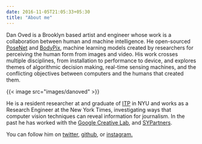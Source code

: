 ```yaml
---
date: 2016-11-05T21:05:33+05:30
title: "About me"
---
```


Dan Oved is a Brooklyn based artist and engineer whose work is a collaboration between human and machine intelligence.   He open-sourced [PoseNet](https://medium.com/tensorflow/real-time-human-pose-estimation-in-the-browser-with-tensorflow-js-7dd0bc881cd5) and [BodyPix](https://medium.com/tensorflow/introducing-bodypix-real-time-person-segmentation-in-the-browser-with-tensorflow-js-f1948126c2a0), machine learning models created by researchers for perceiving the human form from images and video.  His work crosses multiple disciplines, from installation to performance to device, and explores themes of algorithmic decision making, real-time sensing machines, and the conflicting objectives between computers and the humans that created them.

{{< image src="images/danoved" >}}

He is a resident researcher at and graduate of [ITP](https://itp.nyu.edu/) in NYU and works as a Research Engineer at the New York Times, investigating ways that computer vision techniques can reveal information for journalism.  In the past he has worked with the [Google Creative Lab](https://experiments.withgoogle.com/), and [SYPartners](https://www.sypartners.com/).

You can follow him on [twitter](https://twitter.com/oveddan), [github](https://github.com/oveddan), or [instagram.](https://www.instagram.com/stangogh/)
